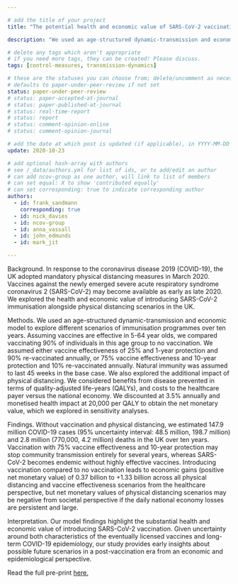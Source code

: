 ```yaml
---

# add the title of your project
title: "The potential health and economic value of SARS-CoV-2 vaccination alongside physical distancing in the UK: transmission model-based future scenario analysis and economic evaluation"

description: "We used an age-structured dynamic-transmission and economic model to explore different scenarios of immunisation programmes over ten years."

# delete any tags which aren't appropriate
# if you need more tags, they can be created! Please discuss.
tags: [control-measures, transmission-dynamics]

# these are the statuses you can choose from; delete/uncomment as necessary
# defaults to paper-under-peer-review if not set
status: paper-under-peer-review
# status: paper-accepted-at-journal
# status: paper-published-at-journal
# status: real-time-report
# status: report
# status: comment-opinion-online
# status: comment-opinion-journal

# add the date at which post is updated (if applicable), in YYYY-MM-DD
update: 2020-10-23

# add optional hash-array with authors
# see /_data/authors.yml for list of ids, or to add/edit an author
# can add ncov-group as one author, will link to list of members
# can set equal: X to show 'contributed equally'
# can set corresponding: true to indicate corresponding author
authors:
  - id: frank_sandmann
    corresponding: true
  - id: nick_davies
  - id: ncov-group
  - id: anna_vassall
  - id: john_edmunds
  - id: mark_jit

---
```


Background. In response to the coronavirus disease 2019 (COVID-19), the UK adopted mandatory physical distancing measures in March 2020. Vaccines against the newly emerged severe acute respiratory syndrome coronavirus 2 (SARS-CoV-2) may become available as early as late 2020. We explored the health and economic value of introducing SARS-CoV-2 immunisation alongside physical distancing scenarios in the UK. 

Methods. We used an age-structured dynamic-transmission and economic model to explore different scenarios of immunisation programmes over ten years. Assuming vaccines are effective in 5-64 year olds, we compared vaccinating 90% of individuals in this age group to no vaccination. We assumed either vaccine effectiveness of 25% and 1-year protection and 90% re-vaccinated annually, or 75% vaccine effectiveness and 10-year protection and 10% re-vaccinated annually. Natural immunity was assumed to last 45 weeks in the base case. We also explored the additional impact of physical distancing. We considered benefits from disease prevented in terms of quality-adjusted life-years (QALYs), and costs to the healthcare payer versus the national economy. We discounted at 3.5% annually and monetised health impact at 20,000 per QALY to obtain the net monetary value, which we explored in sensitivity analyses. 

Findings. Without vaccination and physical distancing, we estimated 147.9 million COVID-19 cases (95% uncertainty interval: 48.5 million, 198.7 million) and 2.8 million (770,000, 4.2 million) deaths in the UK over ten years. Vaccination with 75% vaccine effectiveness and 10-year protection may stop community transmission entirely for several years, whereas SARS-CoV-2 becomes endemic without highly effective vaccines. Introducing vaccination compared to no vaccination leads to economic gains (positive net monetary value) of 0.37 billion to +1.33 billion across all physical distancing and vaccine effectiveness scenarios from the healthcare perspective, but net monetary values of physical distancing scenarios may be negative from societal perspective if the daily national economy losses are persistent and large. 

Interpretation. Our model findings highlight the substantial health and economic value of introducing SARS-CoV-2 vaccination. Given uncertainty around both characteristics of the eventually licensed vaccines and long-term COVID-19 epidemiology, our study provides early insights about possible future scenarios in a post-vaccination era from an economic and epidemiological perspective.

Read the full pre-print [here.](https://www.medrxiv.org/content/10.1101/2020.09.24.20200857v1)
